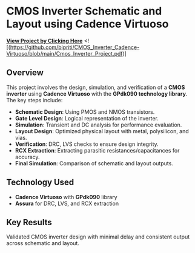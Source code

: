 # CMOS Inverter Schematic and Layout using Cadence Virtuoso
[**View Project by Clicking Here**](#) <![(https://github.com/bipriti/CMOS_Inverter_Cadence-Virtuoso/blob/main/Cmos_Inverter_Project.pdf)]


## Overview
This project involves the design, simulation, and verification of a **CMOS inverter** using **Cadence Virtuoso** with the **GPdk090 technology library**. The key steps include:

- **Schematic Design**: Using PMOS and NMOS transistors.
- **Gate Level Design**: Logical representation of the inverter.
- **Simulation**: Transient and DC analysis for performance evaluation.
- **Layout Design**: Optimized physical layout with metal, polysilicon, and vias.
- **Verification**: DRC, LVS checks to ensure design integrity.
- **RCX Extraction**: Extracting parasitic resistances/capacitances for accuracy.
- **Final Simulation**: Comparison of schematic and layout outputs.

## Technology Used
- **Cadence Virtuoso** with **GPdk090** library
- **Assura** for DRC, LVS, and RCX extraction

## Key Results
Validated CMOS inverter design with minimal delay and consistent output across schematic and layout.
